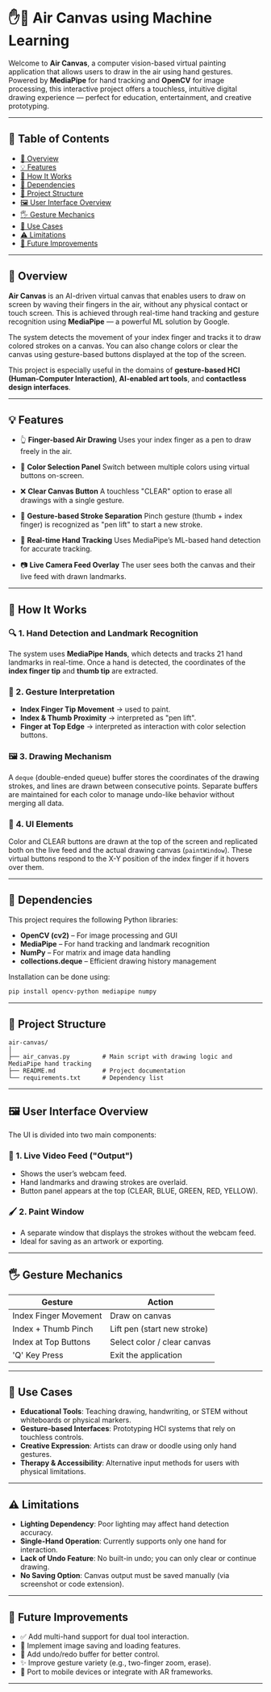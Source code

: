# ✋🎨 Air Canvas using Machine Learning

Welcome to **Air Canvas**, a computer vision-based virtual painting application that allows users to draw in the air using hand gestures. Powered by **MediaPipe** for hand tracking and **OpenCV** for image processing, this interactive project offers a touchless, intuitive digital drawing experience — perfect for education, entertainment, and creative prototyping.

---

## 📌 Table of Contents

* [📖 Overview](#-overview)
* [💡 Features](#-features)
* [🧠 How It Works](#-how-it-works)
* [🔧 Dependencies](#-dependencies)
* [📁 Project Structure](#-project-structure)
* [🖼️ User Interface Overview](#-user-interface-overview)
* [🖐️ Gesture Mechanics](#-gesture-mechanics)
* [🎯 Use Cases](#-use-cases)
* [⚠️ Limitations](#-limitations)
* [🚀 Future Improvements](#-future-improvements)

---

## 📖 Overview

**Air Canvas** is an AI-driven virtual canvas that enables users to draw on screen by waving their fingers in the air, without any physical contact or touch screen. This is achieved through real-time hand tracking and gesture recognition using **MediaPipe** — a powerful ML solution by Google.

The system detects the movement of your index finger and tracks it to draw colored strokes on a canvas. You can also change colors or clear the canvas using gesture-based buttons displayed at the top of the screen.

This project is especially useful in the domains of **gesture-based HCI (Human-Computer Interaction)**, **AI-enabled art tools**, and **contactless design interfaces**.

---

## 💡 Features

* 👆 **Finger-based Air Drawing**
  Uses your index finger as a pen to draw freely in the air.

* 🎨 **Color Selection Panel**
  Switch between multiple colors using virtual buttons on-screen.

* ❌ **Clear Canvas Button**
  A touchless "CLEAR" option to erase all drawings with a single gesture.

* 🤏 **Gesture-based Stroke Separation**
  Pinch gesture (thumb + index finger) is recognized as "pen lift" to start a new stroke.

* 🧠 **Real-time Hand Tracking**
  Uses MediaPipe’s ML-based hand detection for accurate tracking.

* 📷 **Live Camera Feed Overlay**
  The user sees both the canvas and their live feed with drawn landmarks.

---

## 🧠 How It Works

### 🔍 1. **Hand Detection and Landmark Recognition**

The system uses **MediaPipe Hands**, which detects and tracks 21 hand landmarks in real-time. Once a hand is detected, the coordinates of the **index finger tip** and **thumb tip** are extracted.

### 🎯 2. **Gesture Interpretation**

* **Index Finger Tip Movement** → used to paint.
* **Index & Thumb Proximity** → interpreted as "pen lift".
* **Finger at Top Edge** → interpreted as interaction with color selection buttons.

### 🖼️ 3. **Drawing Mechanism**

A `deque` (double-ended queue) buffer stores the coordinates of the drawing strokes, and lines are drawn between consecutive points. Separate buffers are maintained for each color to manage undo-like behavior without merging all data.

### 🧰 4. **UI Elements**

Color and CLEAR buttons are drawn at the top of the screen and replicated both on the live feed and the actual drawing canvas (`paintWindow`). These virtual buttons respond to the X-Y position of the index finger if it hovers over them.

---

## 🔧 Dependencies

This project requires the following Python libraries:

* **OpenCV (cv2)** – For image processing and GUI
* **MediaPipe** – For hand tracking and landmark recognition
* **NumPy** – For matrix and image data handling
* **collections.deque** – Efficient drawing history management

Installation can be done using:

```bash
pip install opencv-python mediapipe numpy
```

---

## 📁 Project Structure

```
air-canvas/
│
├── air_canvas.py         # Main script with drawing logic and MediaPipe hand tracking
├── README.md             # Project documentation
└── requirements.txt      # Dependency list
```

---

## 🖼️ User Interface Overview

The UI is divided into two main components:

### 🎥 1. **Live Video Feed ("Output")**

* Shows the user’s webcam feed.
* Hand landmarks and drawing strokes are overlaid.
* Button panel appears at the top (CLEAR, BLUE, GREEN, RED, YELLOW).

### 🖌️ 2. **Paint Window**

* A separate window that displays the strokes without the webcam feed.
* Ideal for saving as an artwork or exporting.

---

## 🖐️ Gesture Mechanics

| Gesture               | Action                      |
| --------------------- | --------------------------- |
| Index Finger Movement | Draw on canvas              |
| Index + Thumb Pinch   | Lift pen (start new stroke) |
| Index at Top Buttons  | Select color / clear canvas |
| 'Q' Key Press         | Exit the application        |

---

## 🎯 Use Cases

* **Educational Tools**: Teaching drawing, handwriting, or STEM without whiteboards or physical markers.
* **Gesture-based Interfaces**: Prototyping HCI systems that rely on touchless controls.
* **Creative Expression**: Artists can draw or doodle using only hand gestures.
* **Therapy & Accessibility**: Alternative input methods for users with physical limitations.

---

## ⚠️ Limitations

* **Lighting Dependency**: Poor lighting may affect hand detection accuracy.
* **Single-Hand Operation**: Currently supports only one hand for interaction.
* **Lack of Undo Feature**: No built-in undo; you can only clear or continue drawing.
* **No Saving Option**: Canvas output must be saved manually (via screenshot or code extension).

---

## 🚀 Future Improvements

* ✅ Add multi-hand support for dual tool interaction.
* 💾 Implement image saving and loading features.
* 🔄 Add undo/redo buffer for better control.
* ✨ Improve gesture variety (e.g., two-finger zoom, erase).
* 📱 Port to mobile devices or integrate with AR frameworks.

---
